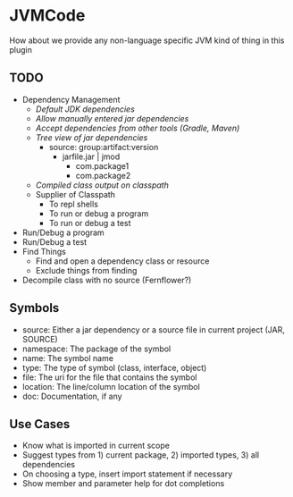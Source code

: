 # JVMCode
How about we provide any non-language specific JVM kind of thing in this
plugin

## TODO

- Dependency Management
  - _Default JDK dependencies_
  - _Allow manually entered jar dependencies_
  - _Accept dependencies from other tools (Gradle, Maven)_
  - _Tree view of jar dependencies_
    - source: group:artifact:version
      - jarfile.jar | jmod
        - com.package1
        - com.package2
  - _Compiled class output on classpath_
  - Supplier of Classpath
    - To repl shells
    - To run or debug a program
    - To run or debug a test
- Run/Debug a program
- Run/Debug a test
- Find Things
  - Find and open a dependency class or resource
  - Exclude things from finding
- Decompile class with no source (Fernflower?)

## Symbols
  - source: Either a jar dependency or a source file in current project (JAR, SOURCE)
  - namespace: The package of the symbol
  - name: The symbol name
  - type: The type of symbol (class, interface, object)
  - file: The uri for the file that contains the symbol
  - location: The line/column location of the symbol
  - doc: Documentation, if any

## Use Cases
- Know what is imported in current scope
- Suggest types from 1) current package, 2) imported types, 3) all dependencies
- On choosing a type, insert import statement if necessary
- Show member and parameter help for dot completions